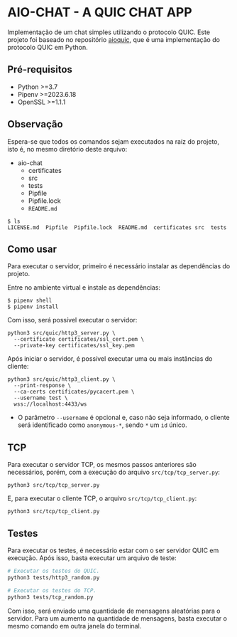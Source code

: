 # AIO-CHAT - A QUIC CHAT APP

Implementação de um chat simples utilizando o protocolo QUIC. Este projeto foi baseado no repositório [aioquic](https://github.com/aiortc/aioquic), que é uma implementação do protocolo QUIC em Python.

## Pré-requisitos

- Python >=3.7
- Pipenv >=2023.6.18
- OpenSSL >=1.1.1

## Observação

Espera-se que todos os comandos sejam executados na raíz do projeto, isto é, no mesmo diretório deste arquivo:

- aio-chat
  - certificates
  - src
  - tests
  - Pipfile
  - Pipfile.lock
  - `README.md`

```
$ ls
LICENSE.md  Pipfile  Pipfile.lock  README.md  certificates src  tests
```

## Como usar

Para executar o servidor, primeiro é necessário instalar as dependências do projeto.

Entre no ambiente virtual e instale as dependências:

```
$ pipenv shell
$ pipenv install
```

Com isso, será possível executar o servidor:

```
python3 src/quic/http3_server.py \
  --certificate certificates/ssl_cert.pem \
  --private-key certificates/ssl_key.pem
```

Após iniciar o servidor, é possível executar uma ou mais instâncias do cliente:

```
python3 src/quic/http3_client.py \
  --print-response \
  --ca-certs certificates/pycacert.pem \
  --username test \
  wss://localhost:4433/ws
```

- O parâmetro `--username` é opcional e, caso não seja informado, o cliente será identificado como `anonymous-*`, sendo `*` um `id` único.

## TCP

Para executar o servidor TCP, os mesmos passos anteriores são necessários, porém, com a execução do arquivo `src/tcp/tcp_server.py`:

```
python3 src/tcp/tcp_server.py
```

E, para executar o cliente TCP, o arquivo `src/tcp/tcp_client.py`:

```
python3 src/tcp/tcp_client.py
```

## Testes

Para executar os testes, é necessário estar com o ser servidor QUIC em execução. Após isso, basta executar um arquivo de teste:

```bash
# Executar os testes do QUIC.
python3 tests/http3_random.py
```

```bash
# Executar os testes do TCP.
python3 tests/tcp_random.py
```

Com isso, será enviado uma quantidade de mensagens aleatórias para o servidor. Para um aumento na quantidade de mensagens, basta executar o mesmo comando em outra janela do terminal.
